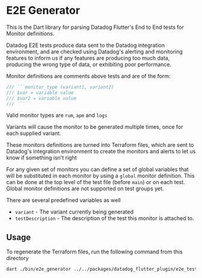 # E2E Generator

This is the Dart library for parsing Datadog Flutter's End to End tests for
Monitor definitions.

Datadog E2E tests produce data sent to the Datadog integration environment, and
are checked using Datadog's alerting and monitoring features to inform us if any
features are producing too much data, producing the wrong type of data, or
exhibiting poor performance.

Monitor definitions are comments above tests and are of the form:
```dart
/// ```monitor_type (variant1, variant2)
/// $var = variable value
/// $var2 = variable value
/// ```
```

Valid monitor types are `rum`, `apm` and `logs`

Variants will cause the monitor to be generated multiple times, once for each
supplied variant.

These monitors definitions are turned into Terraform files, which are sent to
Datadog's integration environment to create the monitors and alerts to let us
know if something isn't right

For any given set of monitors you can define a set of global variables that will
be substituted in each monitor by using a `global` monitor definition. This can
be done at the top level of the test file (before `main`) or on each test.
Global monitor definitions are not supported on test groups yet.

There are several predefined variables as well
* `variant` - The variant currently being generated
* `testDescription` - The description of the test this monitor is attached to.

## Usage

To regenerate the Terraform files, run the following command from this directory

```bash
dart ./bin/e2e_generator ../../packages/datadog_flutter_plugin/e2e_test_app/test
```
